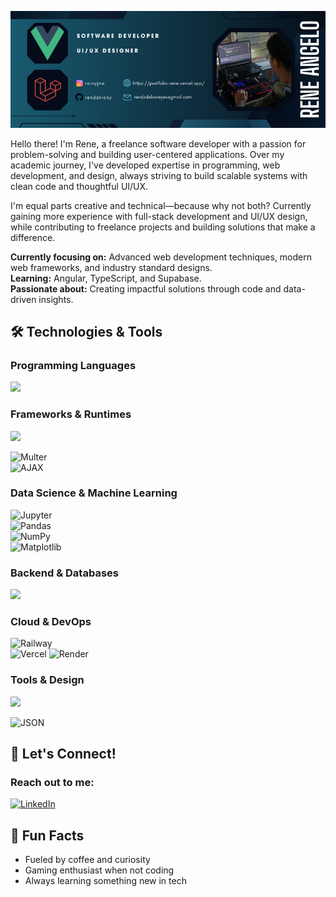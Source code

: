 <p align="center">
  <img src="https://github.com/rendznicoy/rendznicoy/blob/main/FBBG.png" alt="Profile Banner" />
</p>

Hello there! I'm Rene, a freelance software developer with a passion for problem-solving and building user-centered applications. Over my academic journey, I've developed expertise in programming, web development, and design, always striving to build scalable systems with clean code and thoughtful UI/UX.

I'm equal parts creative and technical—because why not both? Currently gaining more experience with full-stack development and UI/UX design, while contributing to freelance projects and building solutions that make a difference.

**Currently focusing on:** Advanced web development techniques, modern web frameworks, and industry standard designs.  
**Learning:** Angular, TypeScript, and Supabase.  
**Passionate about:** Creating impactful solutions through code and data-driven insights.

## 🛠️ Technologies & Tools

<h3 align="left">Programming Languages</h3>
<p align="left">
  <a href="https://skillicons.dev">
    <img src="https://skillicons.dev/icons?i=js,python,php,c,java" />
  </a>
</p>

<h3 align="left">Frameworks & Runtimes</h3>
<p align="left">
  <a href="https://skillicons.dev">
    <img src="https://skillicons.dev/icons?i=nodejs,react,vue,express,laravel,bootstrap,tailwind" />
  </a>
</p>

![Multer](https://img.shields.io/badge/Multer-FF6F00?style=for-the-badge&logo=node.js&logoColor=white)  
![AJAX](https://img.shields.io/badge/AJAX-00599C?style=for-the-badge&logo=javascript&logoColor=white)  

<h3 align="left">Data Science & Machine Learning</h3>

![Jupyter](https://img.shields.io/badge/Jupyter-F37626?style=for-the-badge&logo=jupyter&logoColor=white)  
![Pandas](https://img.shields.io/badge/Pandas-150458?style=for-the-badge&logo=pandas&logoColor=white)  
![NumPy](https://img.shields.io/badge/NumPy-013243?style=for-the-badge&logo=numpy&logoColor=white)  
![Matplotlib](https://img.shields.io/badge/Matplotlib-11557c?style=for-the-badge&logo=python&logoColor=white)

<h3 align="left">Backend & Databases</h3>
<p align="left">
  <a href="https://skillicons.dev">
    <img src="https://skillicons.dev/icons?i=mysql,firebase" />
  </a>
</p>

<h3 align="left">Cloud & DevOps</h3>

![Railway](https://img.shields.io/badge/Railway-0B0D0E?style=for-the-badge&logo=railway&logoColor=white)  
![Vercel](https://img.shields.io/badge/Vercel-000000?style=for-the-badge&logo=vercel&logoColor=white)
![Render](https://img.shields.io/badge/Render-000000?style=for-the-badge&logo=render&logoColor=white)

<h3 align="left">Tools & Design</h3>
<p align="left">
  <a href="https://skillicons.dev">
    <img src="https://skillicons.dev/icons?i=git,github,figma,postman,photoshop" />
  </a>
</p>

![JSON](https://img.shields.io/badge/JSON-000000?style=for-the-badge&logo=json&logoColor=white)

## 🤝 Let's Connect!

<h3 align="left">Reach out to me:</h3>
<p align="left">
  <a href="https://www.linkedin.com/in/rainyjane/" target="_blank">
    <img src="https://skillicons.dev/icons?i=linkedin" alt="LinkedIn"/>
  </a>
</p>

## 💭 Fun Facts

- Fueled by coffee and curiosity  
- Gaming enthusiast when not coding  
- Always learning something new in tech  
